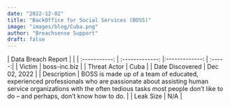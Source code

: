```yaml
---
date: "2022-12-02"
title: "BackOffice for Social Services (BOSS)"
image: "images/blog/Cuba.png"
author: "Breachsense Support"
draft: false
---
```


| Data Breach Report           |              | 
| :-----------: | :-------------:     |:-------------:    | :-----:|
| Victim      | boss-inc.biz      | 
| Threat Actor      | Cuba      | 
| Date Discovered      | Dec 02, 2022      | 
| Description      | BOSS is made up of a team of educated, experienced professionals who are passionate about assisting human service organizations with the often tedious tasks most people don’t like to do – and perhaps, don’t know how to do.      | 
| Leak Size      | N/A      | 

